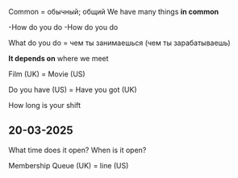 
Common = обычный; общий
	We have many things **in common**

-How do you do
-How do you do

What do you do = чем ты занимаешься (чем ты зарабатываешь)

**It depends on** where we meet

Film (UK) = Movie (US)

Do you have (US) = Have you got (UK)

How long is your shift

## 20-03-2025

What time does it open?
When is it open?

Membership 
Queue (UK) = line (US)